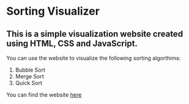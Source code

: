 # Sorting Visualizer
## This is a simple visualization website created using HTML, CSS and JavaScript.
You can use the website to visualize the following sorting algorthims:
1. Bubble Sort
2. Merge Sort
3. Quick Sort

You can find the website [here](www.youtube.com)
